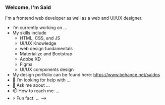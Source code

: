 ### Welcome, I'm Said

I'm a frontend web developer as well as a web and UI/UX designer. 

- I’m currently working on ...
- My skills include 
  - HTML, CSS, and JS
  - UI/UX Knowledge
  - web design fundamentals
  - Materialize and Bootstrap
  - Adobe XD
  - Figma
  - UI/UX components design
- My design portfolio can be found here: https://www.behance.net/saidns
- 🤔 I’m looking for help with ...
- 💬 Ask me about ...
- 📫 How to reach me: ...
- ⚡ Fun fact: ...
-->
